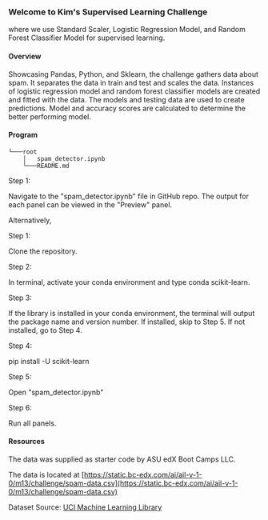 ### Welcome to Kim's Supervised Learning Challenge

where we use Standard Scaler, Logistic Regression Model, and Random Forest Classifier Model for supervised learning.

#### Overview

Showcasing Pandas, Python, and Sklearn, the challenge gathers data about spam. It separates the data in train and test and scales the data. Instances of logistic regression model and random forest classifier models are created and fitted with the data. The models and testing data are used to create predictions. Model and accuracy scores are calculated to determine the better performing model.

#### Program

    └───root
        │   spam_detector.ipynb
        └───README.md

Step 1:

Navigate to the "spam_detector.ipynb" file in GitHub repo. The output for each panel can be viewed in the "Preview" panel.

Alternatively,

Step 1:

Clone the repository.

Step 2:

In terminal, activate your conda environment and type conda scikit-learn.

Step 3:

If the library is installed in your conda environment, the terminal will output the package name and version number. If installed, skip to Step 5. If not installed, go to Step 4.

Step 4:

pip install -U scikit-learn

Step 5:

Open "spam_detector.ipynb"

Step 6:

Run all panels.

#### Resources

The data was supplied as starter code by ASU edX Boot Camps LLC.

The data is located at [https://static.bc-edx.com/ai/ail-v-1-0/m13/challenge/spam-data.csv](https://static.bc-edx.com/ai/ail-v-1-0/m13/challenge/spam-data.csv)

Dataset Source: [UCI Machine Learning Library](https://archive.ics.uci.edu/dataset/94/spambase)
